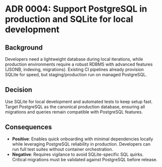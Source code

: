 # ADR 0004: Support PostgreSQL in production and SQLite for local development

## Background
Developers need a lightweight database during local iterations, while production environments require a robust RDBMS with advanced features (JSONB, indexing, migrations). Existing CI pipelines already provision SQLite for speed, but staging/production run on managed PostgreSQL.

## Decision
Use SQLite for local development and automated tests to keep setup fast. Target PostgreSQL as the canonical production database, ensuring all migrations and queries remain compatible with PostgreSQL features.

## Consequences
- **Positive**: Enables quick onboarding with minimal dependencies locally while leveraging PostgreSQL reliability in production. Developers can run full test suites without container orchestration.
- **Negative**: Requires vigilance to avoid SQLite-specific SQL quirks. Critical migrations must be validated against PostgreSQL before release.
